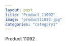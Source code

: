 ```yaml
---
layout: post
title: "Product 11092"
image: "product11092.jpg"
categories: "category1"
---
```

Product 11092
